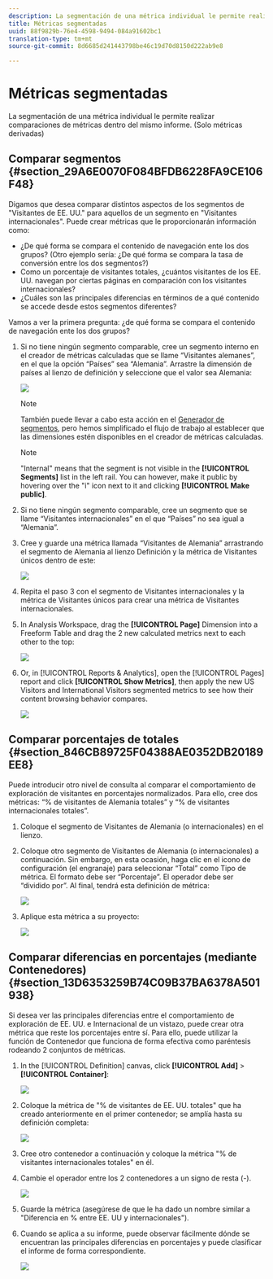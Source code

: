 ```yaml
---
description: La segmentación de una métrica individual le permite realizar comparaciones de métricas dentro del mismo informe. (Solo métricas derivadas)
title: Métricas segmentadas
uuid: 88f9829b-76e4-4598-9494-084a91602bc1
translation-type: tm+mt
source-git-commit: 8d6685d241443798be46c19d70d8150d222ab9e8

---
```



# Métricas segmentadas

La segmentación de una métrica individual le permite realizar comparaciones de métricas dentro del mismo informe. (Solo métricas derivadas)

## Comparar segmentos {#section_29A6E0070F084BFDB6228FA9CE106F48}

Digamos que desea comparar distintos aspectos de los segmentos de &quot;Visitantes de EE. UU.&quot; para aquellos de un segmento en &quot;Visitantes internacionales&quot;. Puede crear métricas que le proporcionarán información como:

* ¿De qué forma se compara el contenido de navegación ente los dos grupos? (Otro ejemplo sería: ¿De qué forma se compara la tasa de conversión entre los dos segmentos?)
* Como un porcentaje de visitantes totales, ¿cuántos visitantes de los EE. UU. navegan por ciertas páginas en comparación con los visitantes internacionales?
* ¿Cuáles son las principales diferencias en términos de a qué contenido se accede desde estos segmentos diferentes?

Vamos a ver la primera pregunta: ¿de qué forma se compara el contenido de navegación ente los dos grupos?

1. Si no tiene ningún segmento comparable, cree un segmento interno en el creador de métricas calculadas que se llame “Visitantes alemanes”, en el que la opción “Países” sea “Alemania”. Arrastre la dimensión de países al lienzo de definición y seleccione que el valor sea Alemania:

   ![](assets/segment-from-dimension.png)

   >[!NOTE]
   >
   >También puede llevar a cabo esta acción en el [Generador de segmentos](/help/components/c-segmentation/c-segmentation-workflow/seg-build.md), pero hemos simplificado el flujo de trabajo al establecer que las dimensiones estén disponibles en el creador de métricas calculadas.

   >[!NOTE]
   >
   >&quot;Internal&quot; means that the segment is not visible in the **[!UICONTROL Segments]** list in the left rail. You can however, make it public by hovering over the &quot;i&quot; icon next to it and clicking **[!UICONTROL Make public]**.

1. Si no tiene ningún segmento comparable, cree un segmento que se llame “Visitantes internacionales” en el que “Países” no sea igual a “Alemania”.
1. Cree y guarde una métrica llamada “Visitantes de Alemania” arrastrando el segmento de Alemania al lienzo Definición y la métrica de Visitantes únicos dentro de este:

   ![](assets/german-visitors.png)

1. Repita el paso 3 con el segmento de Visitantes internacionales y la métrica de Visitantes únicos para crear una métrica de Visitantes internacionales.
1. In Analysis Workspace, drag the **[!UICONTROL Page]** Dimension into a Freeform Table and drag the 2 new calculated metrics next to each other to the top:

   ![](assets/workspace-pages.png)

1. Or, in [!UICONTROL Reports & Analytics], open the [!UICONTROL Pages] report and click **[!UICONTROL Show Metrics]**, then apply the new US Visitors and International Visitors segmented metrics to see how their content browsing behavior compares.

   ![](assets/pages-report.png)

## Comparar porcentajes de totales {#section_846CB89725F04388AE0352DB20189EE8}

Puede introducir otro nivel de consulta al comparar el comportamiento de exploración de visitantes en porcentajes normalizados. Para ello, cree dos métricas: “% de visitantes de Alemania totales” y “% de visitantes internacionales totales”.

1. Coloque el segmento de Visitantes de Alemania (o internacionales) en el lienzo.
1. Coloque otro segmento de Visitantes de Alemania (o internacionales) a continuación. Sin embargo, en esta ocasión, haga clic en el icono de configuración (el engranaje) para seleccionar “Total” como Tipo de métrica. El formato debe ser “Porcentaje”. El operador debe ser “dividido por”. Al final, tendrá esta definición de métrica:

   ![](assets/cm_metric_total.png)

1. Aplique esta métrica a su proyecto:

   ![](assets/cm_percent_total.png)

## Comparar diferencias en porcentajes (mediante Contenedores) {#section_13D6353259B74C09B37BA6378A501938}

Si desea ver las principales diferencias entre el comportamiento de exploración de EE. UU. e Internacional de un vistazo, puede crear otra métrica que reste los porcentajes entre sí. Para ello, puede utilizar la función de Contenedor que funciona de forma efectiva como paréntesis rodeando 2 conjuntos de métricas.

1. In the [!UICONTROL Definition] canvas, click **[!UICONTROL Add]** > **[!UICONTROL Container]**:

   ![](assets/cm_add_container.png)

1. Coloque la métrica de &quot;% de visitantes de EE. UU. totales&quot; que ha creado anteriormente en el primer contenedor; se amplía hasta su definición completa:

   ![](assets/cm_container_us.png)

1. Cree otro contenedor a continuación y coloque la métrica &quot;% de visitantes internacionales totales&quot; en él.
1. Cambie el operador entre los 2 contenedores a un signo de resta (-).

   ![](assets/cm_container_intl.png)

1. Guarde la métrica (asegúrese de que le ha dado un nombre similar a &quot;Diferencia en % entre EE. UU y internacionales&quot;).
1. Cuando se aplica a su informe, puede observar fácilmente dónde se encuentran las principales diferencias en porcentajes y puede clasificar el informe de forma correspondiente.

   ![](assets/cm_diff_percent.png)

